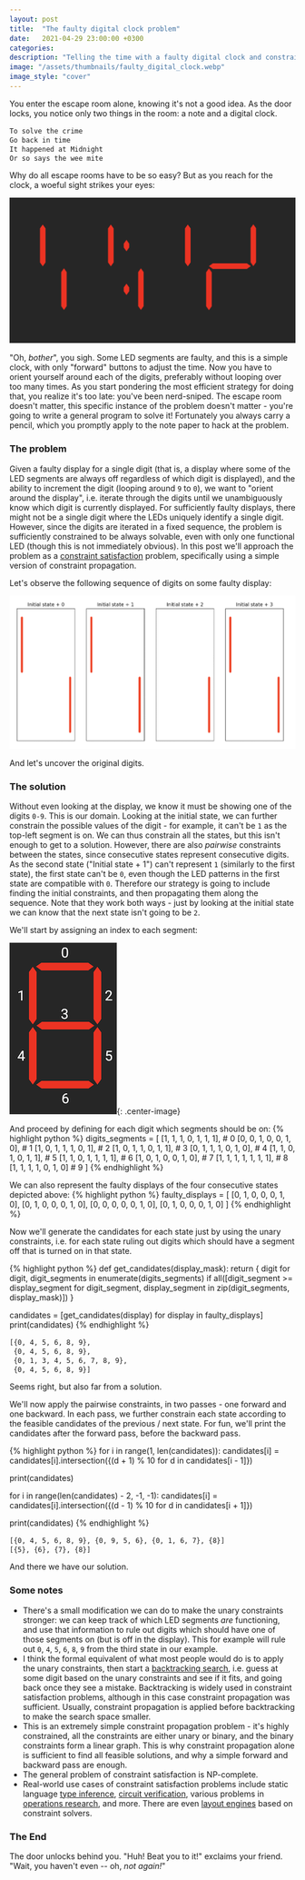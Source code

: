```yaml
---
layout: post
title:  "The faulty digital clock problem"
date:   2021-04-29 23:00:00 +0300
categories:
description: "Telling the time with a faulty digital clock and constraint propagation"
image: "/assets/thumbnails/faulty_digital_clock.webp"
image_style: "cover"
---
```

You enter the escape room alone, knowing it's not a good idea. As the door locks, you notice only two things in the room: a note and a digital clock.
```
To solve the crime
Go back in time
It happened at Midnight
Or so says the wee mite
```
Why do all escape rooms have to be so easy? But as you reach for the clock, a woeful sight strikes your eyes:

![Digital clock with some LED segments missing](/assets/faulty-digital-clock/really_faulty_digital_clock.png)

"Oh, _bother_", you sigh. Some LED segments are faulty, and this is a simple clock, with only "forward" buttons to adjust the time. Now you have to orient yourself around each of the digits, preferably without looping over too many times. As you start pondering the most efficient strategy for doing that, you realize it's too late: you've been nerd-sniped. The escape room doesn't matter, this specific instance of the problem doesn't matter - you're going to write a general program to solve it! Fortunately you always carry a pencil, which you promptly apply to the note paper to hack at the problem.

### The problem
Given a faulty display for a single digit (that is, a display where some of the LED segments are always off regardless of which digit is displayed), and the ability to increment the digit (looping around `9` to `0`), we want to "orient around the display", i.e. iterate through the digits until we unambiguously know which digit is currently displayed. For sufficiently faulty displays, there might not be a single digit where the LEDs uniquely identify a single digit. However, since the digits are iterated in a fixed sequence, the problem is sufficiently constrained to be always solvable, even with only one functional LED (though this is not immediately obvious). In this post we'll approach the problem as a  [constraint satisfaction](https://en.wikipedia.org/wiki/Constraint_satisfaction) problem, specifically using a simple version of constraint propagation.

Let's observe the following sequence of digits on some faulty display:

![Visualization of several steps of single faulty display](/assets/faulty-digital-clock/faulty_display_steps.png)

And let's uncover the original digits.

### The solution
Without even looking at the display, we know it must be showing one of the digits `0-9`. This is our domain. Looking at the initial state, we can further constrain the possible values of the digit - for example, it can't be `1` as the top-left segment is on. We can thus constrain all the states, but this isn't enough to get to a solution. However, there are also _pairwise_ constraints between the states, since consecutive states represent consecutive digits. As the second state ("Initial state + 1") can't represent `1` (similarly to the first state), the first state can't be `0`, even though the LED patterns in the first state are compatible with `0`. Therefore our strategy is going to include finding the initial constraints, and then propagating them along the sequence. Note that they work both ways - just by looking at the initial state we can know that the next state isn't going to be `2`.

We'll start by assigning an index to each segment:

![LED segments with indices assigned to them](/assets/faulty-digital-clock/segment_indices.png){: .center-image}

And proceed by defining for each digit which segments should be on:
{% highlight python %}
digits_segments = [
    [1, 1, 1, 0, 1, 1, 1],  # 0
    [0, 0, 1, 0, 0, 1, 0],  # 1
    [1, 0, 1, 1, 1, 0, 1],  # 2
    [1, 0, 1, 1, 0, 1, 1],  # 3
    [0, 1, 1, 1, 0, 1, 0],  # 4
    [1, 1, 0, 1, 0, 1, 1],  # 5
    [1, 1, 0, 1, 1, 1, 1],  # 6
    [1, 0, 1, 0, 0, 1, 0],  # 7
    [1, 1, 1, 1, 1, 1, 1],  # 8
    [1, 1, 1, 1, 0, 1, 0]   # 9
]
{% endhighlight %}

We can also represent the faulty displays of the four consecutive states depicted above:
{% highlight python %}
faulty_displays = [
    [0, 1, 0, 0, 0, 1, 0],
    [0, 1, 0, 0, 0, 1, 0],
    [0, 0, 0, 0, 0, 1, 0],
    [0, 1, 0, 0, 0, 1, 0]
]
{% endhighlight %}


Now we'll generate the candidates for each state just by using the unary constraints, i.e. for each state ruling out digits which should have a segment off that is turned on in that state.

{% highlight python %}
def get_candidates(display_mask):
    return {
        digit for digit, digit_segments in enumerate(digits_segments)
        if all([digit_segment >= display_segment
                for digit_segment, display_segment
                in zip(digit_segments, display_mask)])
    }

candidates = [get_candidates(display) for display in faulty_displays]
print(candidates)
{% endhighlight %}

```
[{0, 4, 5, 6, 8, 9},
 {0, 4, 5, 6, 8, 9},
 {0, 1, 3, 4, 5, 6, 7, 8, 9},
 {0, 4, 5, 6, 8, 9}]
```

Seems right, but also far from a solution.

We'll now apply the pairwise constraints, in two passes - one forward and one backward. In each pass, we further constrain each state according to the feasible candidates of the previous / next state. For fun, we'll print the candidates after the forward pass, before the backward pass.

{% highlight python %}
for i in range(1, len(candidates)):
    candidates[i] = candidates[i].intersection({(d + 1) % 10
                                                for d in candidates[i - 1]})

print(candidates)

for i in range(len(candidates) - 2, -1, -1):
    candidates[i] = candidates[i].intersection({(d - 1) % 10
                                                for d in candidates[i + 1]})

print(candidates)
{% endhighlight %}
```
[{0, 4, 5, 6, 8, 9}, {0, 9, 5, 6}, {0, 1, 6, 7}, {8}]
[{5}, {6}, {7}, {8}]
```

And there we have our solution.

### Some notes
* There's a small modification we can do to make the unary constraints stronger: we can keep track of which LED segments _are_ functioning, and use that information to rule out digits which should have one of those segments on (but is off in the display). This for example will rule out `0`, `4`, `5`, `6`, `8`, `9` from the third state in our example.
* I think the formal equivalent of what most people would do is to apply the unary constraints, then start a [backtracking search](https://en.wikipedia.org/wiki/Backtracking), i.e. guess at some digit based on the unary constraints and see if it fits, and going back once they see a mistake. Backtracking is widely used in constraint satisfaction problems, although in this case constraint propagation was sufficient. Usually, constraint propagation is applied before backtracking to make the search space smaller.
* This is an extremely simple constraint propagation problem - it's highly constrained, all the constraints are either unary or binary, and the binary constraints form a linear graph. This is why constraint propagation alone is sufficient to find all feasible solutions, and why a simple forward and backward pass are enough.
* The general problem of constraint satisfaction is NP-complete.
* Real-world use cases of constraint satisfaction problems include static language [type inference](https://en.wikipedia.org/wiki/Type_inference), [circuit verification](https://en.wikipedia.org/wiki/Functional_verification), various problems in [operations research](https://en.wikipedia.org/wiki/Operations_research), and more. There are even [layout engines](https://gss.github.io/) based on constraint solvers.

### The End
The door unlocks behind you. "Huh! Beat you to it!" exclaims your friend. "Wait, you haven't even -- oh, _not again!_"
